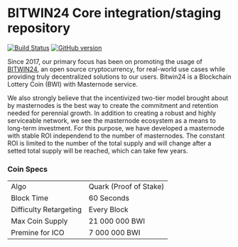 BITWIN24 Core integration/staging repository
=====================================

[![Build Status](https://travis-ci.org/BitWin24/bitwin24.svg?branch=master)](https://travis-ci.org/BitWin24/bitwin24) [![GitHub version](https://badge.fury.io/gh/BitWin24%2Fbitwin24.svg)](https://badge.fury.io/gh/BitWin24%2Fbitwin24)

Since 2017, our primary focus has been on promoting the usage of [BITWIN24](https://BitWin24.io), an open source cryptocurrency, for real-world use cases while providing truly decentralized solutions to our users. Bitwin24 is a Blockchain Lottery Coin (BWI) with Masternode service.

We also strongly believe that the incentivized two-tier model brought about by masternodes is the best way to create the commitment and retention needed for perennial growth. In addition to creating a robust and highly serviceable network, we see the masternode ecosystem as a means to long-term investment. For this purpose, we have developed a masternode with stable ROI independend to the number of masternodes. The constant ROI is limited to the number of the total supply and will change after a setted total supply will be reached, which can take few years.

### Coin Specs
<table>
<tr><td>Algo</td><td>Quark (Proof of Stake)
<tr><td>Block Time</td><td>60 Seconds
<tr><td>Difficulty Retargeting</td><td>Every Block
<tr><td>Max Coin Supply</td><td>21 000 000 BWI
<tr><td>Premine for ICO</td><td>7 000 000 BWI
</table>

